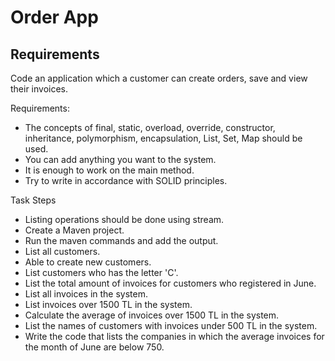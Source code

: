 # Order App

## Requirements

Code an application which a customer can create orders, save and view their invoices.

Requirements:

- The concepts of final, static, overload, override, constructor, inheritance, polymorphism, encapsulation, List, Set, Map should be used.
- You can add anything you want to the system.
- It is enough to work on the main method.
- Try to write in accordance with SOLID principles.

Task Steps

- Listing operations should be done using stream.
- Create a Maven project.
- Run the maven commands and add the output.
- List all customers.
- Able to create new customers.
- List customers who has the letter 'C'.
- List the total amount of invoices for customers who registered in June.
- List all invoices in the system.
- List invoices over 1500 TL in the system.
- Calculate the average of invoices over 1500 TL in the system.
- List the names of customers with invoices under 500 TL in the system.
- Write the code that lists the companies in which the average invoices for the month of June are below 750.
